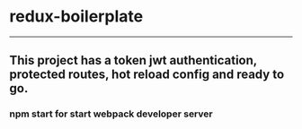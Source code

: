 # redux-boilerplate
-------
## This project has a token jwt authentication, protected routes, hot reload config and ready to go.
### npm start for start webpack developer server

